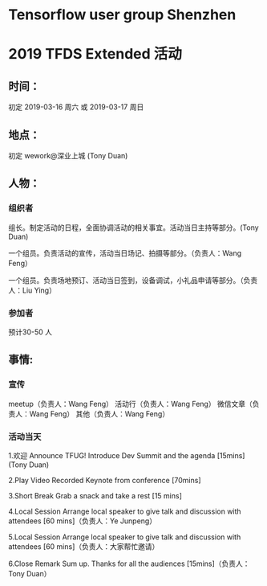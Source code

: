 # Tensorflow user group Shenzhen

# 2019 TFDS Extended 活动

## 时间：
初定 2019-03-16 周六  或  2019-03-17 周日

## 地点：
初定 wework@深业上城 (Tony Duan)

## 人物：

### 组织者

组长。制定活动的日程，全面协调活动的相关事宜。活动当日主持等部分。(Tony Duan)

一个组员。负责活动的宣传，活动当日场记、拍摄等部分。（负责人：Wang Feng）

一个组员。负责场地预订、活动当日签到，设备调试，小礼品申请等部分。（负责人：Liu Ying）


### 参加者
预计30-50 人 

## 事情:

### 宣传
meetup（负责人：Wang Feng）
活动行（负责人：Wang Feng）
微信文章（负责人：Wang Feng）
其他（负责人：Wang Feng）


### 活动当天
1.欢迎 Announce TFUG! Introduce Dev Summit and the agenda [15mins] (Tony Duan)

2.Play Video Recorded  Keynote from conference [70mins]

3.Short Break Grab a snack and take a rest [15 mins]

4.Local Session Arrange local speaker to give talk and discussion with attendees [60 mins]（负责人：Ye Junpeng）

5.Local Session Arrange local speaker to give talk and discussion with attendees [60 mins]（负责人：大家帮忙邀请）

6.Close Remark Sum up. Thanks for all the audiences [15mins]（负责人：Tony Duan）

 







